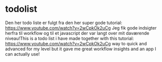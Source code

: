 # todolist
Den her todo liste er fulgt fra den her super gode tutorial: https://www.youtube.com/watch?v=2wCpkOk2uCg Jeg fik gode indsigter herfra til workflow og til et javascript der var langt over mit daværende niveau!This is a todo list i have made together with this tutorial: https://www.youtube.com/watch?v=2wCpkOk2uCg way to quick and advanced for my level but it gave me great workflow insights and an app I can actually use!
